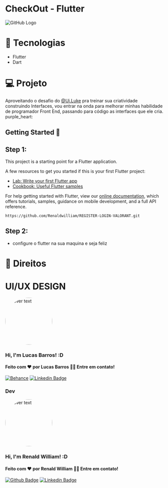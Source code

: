 # CheckOut - Flutter
![GitHub Logo](https://miamarzy.com.br/wp-content/uploads/2022/01/Screenshot_5.png)
# :rocket: Tecnologias 
* Flutter
* Dart
# :computer: Projeto
Aproveitando o desafio do <a href="https://www.instagram.com/ui.luke/" target="_blank">@Ui.Luke</a> pra treinar sua criatividade construindo Interfaces, vou entrar na
onda para melhorar minhas habilidade de programador Front End, passando para código as interfaces que ele cria.
purple_heart:

## Getting Started :flags:
## Step 1:


This project is a starting point for a Flutter application.

A few resources to get you started if this is your first Flutter project:

- [Lab: Write your first Flutter app](https://flutter.dev/docs/get-started/codelab)
- [Cookbook: Useful Flutter samples](https://flutter.dev/docs/cookbook)

For help getting started with Flutter, view our
[online documentation](https://flutter.dev/docs), which offers tutorials,
samples, guidance on mobile development, and a full API reference.

``` 
https://github.com/Renaldwilliam/REGISTER-LOGIN-VALORANT.git
```
## Step 2:
- configure o flutter na sua maquina e seja feliz

# :memo: Direitos
# UI/UX DESIGN
<p align="">
  <img src="https://scontent-gru2-2.cdninstagram.com/v/t51.2885-19/s150x150/271434036_964265671155713_4827850602129043455_n.jpg?_nc_ht=scontent-gru2-2.cdninstagram.com&_nc_cat=105&_nc_ohc=7ZislIb6yioAX8ay7cN&edm=AId3EpQBAAAA&ccb=7-4&oh=00_AT9OOjAoDlMTz5ZLPVYLos19r_zcpH9siRqpKM4wK9qeGg&oe=61F9167A&_nc_sid=705020" width="150" height="150" title="hover text" style="border-radius:50%">
</p>

### Hi, I'm Lucas Barros! :D

#### Feito com :heart: por Lucas Barros 👋🏽 Entre em contato!

[![Behance](https://img.shields.io/badge/Behance-1769ff?style=for-the-badge&logo=behance&logoColor=white)](https://www.behance.net/lucasbarrosdsgn)
[![Linkedin Badge](https://img.shields.io/badge/-LinkedIn-blue?style=flat-square&logo=Linkedin&logoColor=white&link=https://www.linkedin.com/in/lucasbarrostl/)](https://www.linkedin.com/in/lucasbarrostl/)

### Dev
<p align="">
  <img src="https://avatars.githubusercontent.com/u/55859434?v=4" width="150" height="150" title="hover text" style="border-radius:50%">
</p>

### Hi, I'm Renald William! :D

#### Feito com :heart: por Renald William 👋🏽 Entre em contato!

[![Github Badge](https://img.shields.io/badge/-Github-000?style=flat-square&logo=Github&logoColor=white&link=https://github.com/Renaldwilliam)](https://github.com/Renaldwilliam)
[![Linkedin Badge](https://img.shields.io/badge/-LinkedIn-blue?style=flat-square&logo=Linkedin&logoColor=white&link=https://www.linkedin.com/in/renald-william-faustino-81a4241a6/)](https://www.linkedin.com/in/renald-william-faustino-81a4241a6/)

